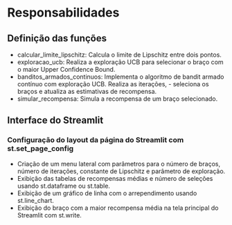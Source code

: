 # Responsabilidades

## Definição das funções

- calcular_limite_lipschitz: Calcula o limite de Lipschitz entre dois pontos.
- exploracao_ucb: Realiza a exploração UCB para selecionar o braço com o maior Upper Confidence Bound.
- banditos_armados_continuos: Implementa o algoritmo de bandit armado contínuo com exploração UCB. Realiza as iterações, - seleciona os braços e atualiza as estimativas de recompensa.
- simular_recompensa: Simula a recompensa de um braço selecionado.

## Interface do Streamlit

### Configuração do layout da página do Streamlit com st.set_page_config

- Criação de um menu lateral com parâmetros para o número de braços, número de iterações, constante de Lipschitz e parâmetro de exploração.
- Exibição das tabelas de recompensas médias e número de seleções usando st.dataframe ou st.table.
- Exibição de um gráfico de linha com o arrependimento usando st.line_chart.
- Exibição do braço com a maior recompensa média na tela principal do Streamlit com st.write.
